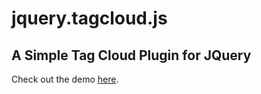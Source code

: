 jquery.tagcloud.js
==================

A Simple Tag Cloud Plugin for JQuery
------------------------------------
Check out the demo [here](http://addywaddy.github.com/jquery.tagcloud.js/ "jquery.tagcloud.js Demo").